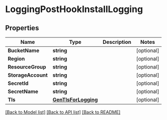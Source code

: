 # LoggingPostHookInstallLogging

## Properties
Name | Type | Description | Notes
------------ | ------------- | ------------- | -------------
**BucketName** | **string** |  | [optional] 
**Region** | **string** |  | [optional] 
**ResourceGroup** | **string** |  | [optional] 
**StorageAccount** | **string** |  | [optional] 
**SecretId** | **string** |  | [optional] 
**SecretName** | **string** |  | [optional] 
**Tls** | [**GenTlsForLogging**](GenTLSForLogging.md) |  | [optional] 

[[Back to Model list]](../README.md#documentation-for-models) [[Back to API list]](../README.md#documentation-for-api-endpoints) [[Back to README]](../README.md)



